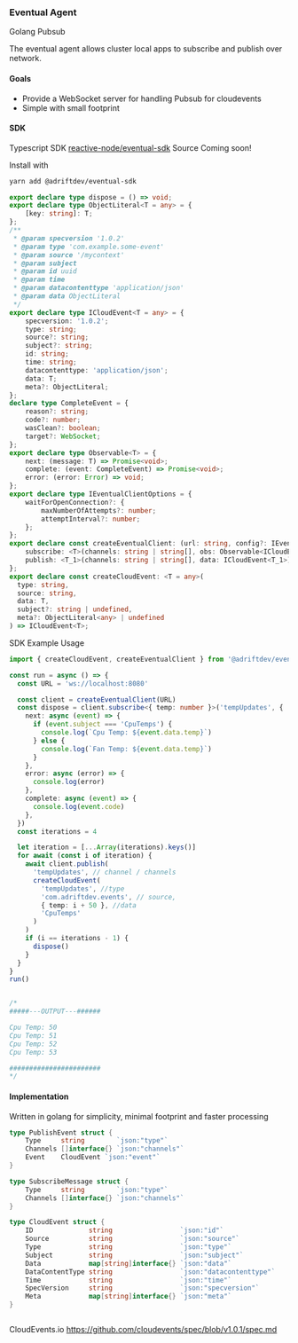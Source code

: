 ### Eventual Agent

Golang Pubsub

The eventual agent allows cluster local apps to subscribe and publish over network.

#### Goals

- Provide a WebSocket server for handling Pubsub for cloudevents
- Simple with small footprint

#### SDK

Typescript SDK [reactive-node/eventual-sdk](https://gitlab.com/adriftdev1/reactive-node/-/tree/master/packages/eventual-sdk) Source Coming soon!

Install with
```sh
yarn add @adriftdev/eventual-sdk
```

```ts
export declare type dispose = () => void;
export declare type ObjectLiteral<T = any> = {
    [key: string]: T;
};
/**
 * @param specversion '1.0.2'
 * @param type 'com.example.some-event'
 * @param source '/mycontext'
 * @param subject
 * @param id uuid
 * @param time
 * @param datacontenttype 'application/json'
 * @param data ObjectLiteral
 */
export declare type ICloudEvent<T = any> = {
    specversion: '1.0.2';
    type: string;
    source?: string;
    subject?: string;
    id: string;
    time: string;
    datacontenttype: 'application/json';
    data: T;
    meta?: ObjectLiteral;
};
declare type CompleteEvent = {
    reason?: string;
    code?: number;
    wasClean?: boolean;
    target?: WebSocket;
};
export declare type Observable<T> = {
    next: (message: T) => Promise<void>;
    complete: (event: CompleteEvent) => Promise<void>;
    error: (error: Error) => void;
};
export declare type IEventualClientOptions = {
    waitForOpenConnection?: {
        maxNumberOfAttempts?: number;
        attemptInterval?: number;
    };
};
export declare const createEventualClient: (url: string, config?: IEventualClientOptions | undefined) => {
    subscribe: <T>(channels: string | string[], obs: Observable<ICloudEvent<T>>) => dispose;
    publish: <T_1>(channels: string | string[], data: ICloudEvent<T_1>) => Promise<void>;
};
export declare const createCloudEvent: <T = any>(
  type: string, 
  source: string, 
  data: T, 
  subject?: string | undefined, 
  meta?: ObjectLiteral<any> | undefined
) => ICloudEvent<T>;


```

SDK Example Usage

```ts
import { createCloudEvent, createEventualClient } from '@adriftdev/eventual-sdk'

const run = async () => {
  const URL = 'ws://localhost:8080'

  const client = createEventualClient(URL)
  const dispose = client.subscribe<{ temp: number }>('tempUpdates', {
    next: async (event) => {
      if (event.subject === 'CpuTemps') {
        console.log(`Cpu Temp: ${event.data.temp}`)
      } else {
        console.log(`Fan Temp: ${event.data.temp}`)
      }
    },
    error: async (error) => {
      console.log(error)
    },
    complete: async (event) => {
      console.log(event.code)
    },
  })
  const iterations = 4

  let iteration = [...Array(iterations).keys()]
  for await (const i of iteration) {
    await client.publish(
      'tempUpdates', // channel / channels
      createCloudEvent(
        'tempUpdates', //type
        'com.adriftdev.events', // source,
        { temp: i + 50 }, //data
        'CpuTemps'
      )
    )
    if (i == iterations - 1) {
      dispose()
    }
  }
}
run()


/* 
#####---OUTPUT---######

Cpu Temp: 50
Cpu Temp: 51
Cpu Temp: 52
Cpu Temp: 53

#######################
*/
```


#### Implementation
Written in golang for simplicity, minimal footprint and faster processing

```go
type PublishEvent struct {
	Type     string        `json:"type"`
	Channels []interface{} `json:"channels"`
	Event    CloudEvent `json:"event"`
}

type SubscribeMessage struct {
	Type     string        `json:"type"`
	Channels []interface{} `json:"channels"`
}

type CloudEvent struct {
	ID              string                 `json:"id"`
	Source          string                 `json:"source"`
	Type            string                 `json:"type"`
	Subject         string                 `json:"subject"`
	Data            map[string]interface{} `json:"data"`
	DataContentType string                 `json:"datacontenttype"`
	Time            string                 `json:"time"`
	SpecVersion     string                 `json:"specversion"`
	Meta            map[string]interface{} `json:"meta"`
}



```


CloudEvents.io
https://github.com/cloudevents/spec/blob/v1.0.1/spec.md
